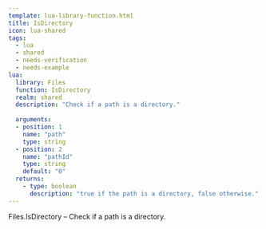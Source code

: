```yaml
---
template: lua-library-function.html
title: IsDirectory
icon: lua-shared
tags:
  - lua
  - shared
  - needs-verification
  - needs-example
lua:
  library: Files
  function: IsDirectory
  realm: shared
  description: "Check if a path is a directory."
  
  arguments:
  - position: 1
    name: "path"
    type: string
  - position: 2
    name: "pathId"
    type: string
    default: "0"
  returns:
    - type: boolean
      description: "true if the path is a directory, false otherwise."
---
```


<div class="lua__search__keywords">
Files.IsDirectory &#x2013; Check if a path is a directory.
</div>
